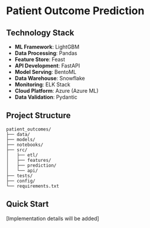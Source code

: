 # Patient Outcome Prediction

## Technology Stack
- **ML Framework**: LightGBM
- **Data Processing**: Pandas
- **Feature Store**: Feast
- **API Development**: FastAPI
- **Model Serving**: BentoML
- **Data Warehouse**: Snowflake
- **Monitoring**: ELK Stack
- **Cloud Platform**: Azure (Azure ML)
- **Data Validation**: Pydantic

## Project Structure
```
patient_outcomes/
├── data/
├── models/
├── notebooks/
├── src/
│   ├── etl/
│   ├── features/
│   ├── prediction/
│   └── api/
├── tests/
├── config/
└── requirements.txt
```

## Quick Start
[Implementation details will be added] 